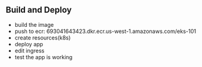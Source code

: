 ## Build and Deploy

* build the image
* push to ecr: 693041643423.dkr.ecr.us-west-1.amazonaws.com/eks-101
* create resources(k8s)
* deploy app
* edit ingress
* test the app is working
